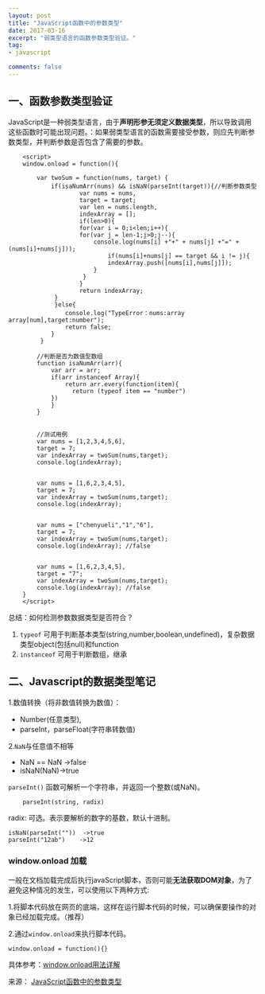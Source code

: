 ```yaml
---
layout: post
title: "JavaScript函数中的参数类型"
date: 2017-03-16
excerpt: "弱类型语言的函数参数类型验证。"
tag:
- javascript

comments: false
---
```



## 一、函数参数类型验证

JavaScript是一种弱类型语言，由于**声明形参无须定义数据类型**，所以导致调用这些函数时可能出现问题。：如果弱类型语言的函数需要接受参数，则应先判断参数类型，并判断参数是否包含了需要的参数。

 		<script>
        window.onload = function(){

	        var twoSum = function(nums, target) {
	            if(isaNumArr(nums) && isNaN(parseInt(target)){//判断参数类型
	                    var nums = nums,
	                    target = target;
	                    var len = nums.length,
	                    indexArray = [];
	                    if(len>0){
	                    for(var i = 0;i<len;i++){
	                    for(var j = len-1;j>0;j--){
	                        console.log(nums[i] +"+" + nums[j] +"=" + (nums[i]+nums[j]));
	                            if(nums[i]+nums[j] == target && i != j){
	                            indexArray.push([nums[i],nums[j]]);
	                        }
	                     }
	                    }
	                    return indexArray;
	             }
	             }else{
	                console.log("TypeError：nums:array array[num],target:number");
	                return false;
	            }
	         }
	
			//判断是否为数值型数组
	        function isaNumArr(arr){
	            var arr = arr;
	            if(arr instanceof Array){
	                return arr.every(function(item){
	                  return (typeof item == "number")
	            })
	            }
	        }
	
	
			//测试用例
	        var nums = [1,2,3,4,5,6],
	        target = 7;
	        var indexArray = twoSum(nums,target);
	        console.log(indexArray);
	
	
	        var nums = [1,6,2,3,4,5],
	        target = 7;
	        var indexArray = twoSum(nums,target);
	        console.log(indexArray);
	
	
	        var nums = ["chenyueli","1","6"],
	        target = 7;
	        var indexArray = twoSum(nums,target);
	        console.log(indexArray); //false        
	        
	
	        var nums = [1,6,2,3,4,5],
	        target = "7";
	        var indexArray = twoSum(nums,target);
	        console.log(indexArray); //false        
        }
        </script>

总结：如何检测参数数据类型是否符合？

1. `typeof` 可用于判断基本类型(string,number,boolean,undefined)，复杂数据类型object(包括null)和function
2. `instanceof` 可用于判断数组，继承

## 二、Javascript的数据类型笔记
1.数值转换（将非数值转换为数值）： 

- Number(任意类型),
- parseInt，parseFloat(字符串转数值)  


2.`NaN`与任意值不相等

- NaN == NaN ->false  
- isNaN(NaN)->true

`parseInt()` 函数可解析一个字符串，并返回一个整数(或NaN)。

		parseInt(string, radix)
radix:	可选。表示要解析的数字的基数，默认十进制。


	isNaN(parseInt(""))  ->true
	parseInt("12ab")	->12




### window.onload 加载
一般在文档加载完成后执行javaScript脚本，否则可能**无法获取DOM对象**，为了避免这种情况的发生，可以使用以下两种方式:

1.将脚本代码放在网页的底端，这样在运行脚本代码的时候，可以确保要操作的对象已经加载完成。（推荐）

2.通过`window.onload`来执行脚本代码。

	window.onload = function(){}

具体参考：[window.onload用法详解](http://www.softwhy.com/forum.php?mod=viewthread&tid=6191)

来源：
[JavaScript函数中的参数类型](http://blog.csdn.net/u012868077/article/details/51588145)
